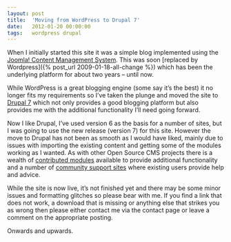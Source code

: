 ```yaml
---
layout: post
title:  'Moving from WordPress to Drupal 7'
date:   2012-01-20 00:00:00
tags:   wordpress drupal
---
```

When I initially started this site it was a simple blog implemented using the <a href='https://onthefencedevelopment.com/2012/01/20/moving-wordpress-drupal-7/' target='_blank'>Joomla! Content Management System</a>. This was soon [replaced by Wordpress]({% post_url 2009-01-18-all-change %}) which has been the underlying platform for about two years – until now.
<!--more-->
While WordPress is a great blogging engine (some say it’s the best) it no longer fits my requirements so I’ve taken the plunge and moved the site to <a href='http://www.drupal.com' target='_blank'>Drupal 7</a> which not only provides a good blogging platform but also provides me with the additional functionality I’ll need going forward.

Now I like Drupal, I’ve used version 6 as the basis for a number of sites, but I was going to use the new release (version 7) for this site. However the move to Drupal has not been as smooth as I would have liked, mainly due to issues with importing the existing content and getting some of the modules working as I wanted. As with other Open Source CMS projects there is a wealth of <a href='https://www.drupal.org/project/project_module' target='_blank'>contributed modules</a> available to provide additional functionality and a number of <a href='https://www.drupal.org/community' target='_blank'>community support sites</a> where existing users provide help and advice.

While the site is now live, it’s not finished yet and there may be some minor issues and formatting glitches so please bear with me. If you find a link that does not work, a download that is missing or anything else that strikes you as wrong then please either contact me via the contact page or leave a comment on the appropriate posting.

Onwards and upwards.
